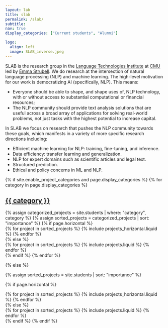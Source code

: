 ```yaml
---
layout: lab
title: slab
permalink: /slab/
subtitle: 
nav: true
display_categories: ["Current students", "Alumni"]

logo:
  align: left
  image: SLAB_inverse.jpeg
---
```


SLAB is the research group in the [Language Technologies Institute](https://www.lti.cs.cmu.edu/) at [CMU](https://www.cmu.edu/) led by [Emma Strubell](/). We do research at the intersection of natural language processing (NLP) and machine learning. The high-level motivation for our work is democratizing AI (specifically, NLP). This means: 
- Everyone should be able to shape, and shape uses of, NLP technology, with or without access to substantial computational or financial resources;
- The NLP community should provide text analysis solutions that are useful across a broad array of applications for solving real-world problems, not just tasks with the highest potential to increase capital. 

In SLAB we focus on research that pushes the NLP community towards these goals, which manifests in a variety of more specific research directions including:
- Efficient machine learning for NLP: training, fine-tuning, and inference.
- Data efficiency: transfer learning and generalization.
- NLP for expert domains such as scientific articles and legal text.
- Structured prediction.
- Ethical and policy concerns in ML and NLP.
<!-- You can learn more about Emma [here](./about). -->

<!-- <h2 class="post-title">
<b> Current students </b>
</h2> -->

<!-- pages/projects.md -->
<div class="projects">
{% if site.enable_project_categories and page.display_categories %}
  <!-- Display categorized projects -->
  {% for category in page.display_categories %}
  <a id="{{ category }}" href=".#{{ category }}">
    <h2 class="category">{{ category }}</h2>
  </a>
  {% assign categorized_projects = site.students | where: "category", category %}
  {% assign sorted_projects = categorized_projects | sort: "importance" %}
  <!-- Generate cards for each project -->
  {% if page.horizontal %}
  <div class="container">
    <div class="row row-cols-1 row-cols-md-2">
    {% for project in sorted_projects %}
      {% include projects_horizontal.liquid %}
    {% endfor %}
    </div>
  </div>
  {% else %}
  <div class="row row-cols-1 row-cols-md-3">
    {% for project in sorted_projects %}
      {% include projects.liquid %}
    {% endfor %}
  </div>
  {% endif %}
  {% endfor %}

{% else %}

<!-- Display projects without categories -->

{% assign sorted_projects = site.students | sort: "importance" %}

  <!-- Generate cards for each project -->

{% if page.horizontal %}

  <div class="container">
    <div class="row row-cols-1 row-cols-md-2">
    {% for project in sorted_projects %}
      {% include projects_horizontal.liquid %}
    {% endfor %}
    </div>
  </div>
  {% else %}
  <div class="row row-cols-1 row-cols-md-3">
    {% for project in sorted_projects %}
      {% include projects.liquid %}
    {% endfor %}
  </div>
  {% endif %}
{% endif %}
</div>

